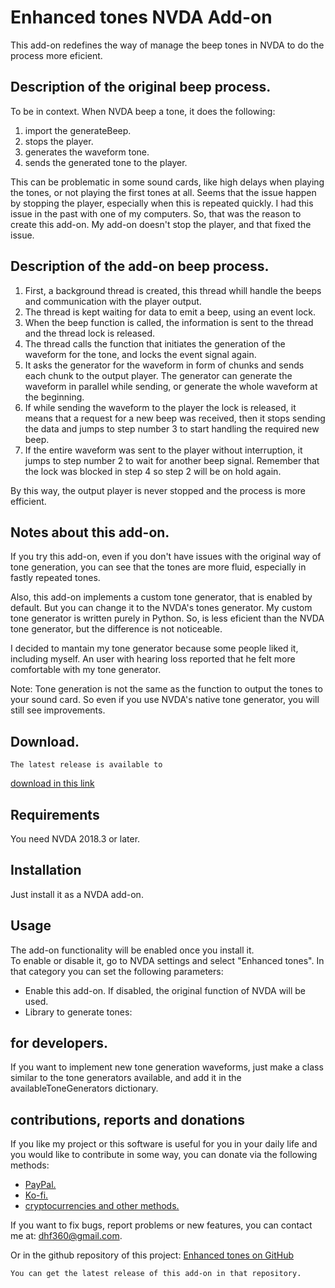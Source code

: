 # Enhanced tones NVDA Add-on #
This add-on redefines the way of manage the beep tones in NVDA to do the process more eficient.

## Description of the original beep process.

To be in context. When NVDA beep a tone, it does the following:

1. import the generateBeep.
2. stops the player.
3. generates the waveform tone.
4. sends the generated tone to the player.

This can be problematic in some sound cards, like high delays when playing the tones, or not playing the first tones at all. Seems that the issue happen by stopping the player, especially when this is repeated quickly.
I had this issue in the past with one of my computers. So, that was the reason to create this add-on. My add-on doesn't stop the player, and that fixed the issue.

## Description of the add-on beep process.

1. First, a background thread is created, this thread whill handle the beeps and communication with the player output.
2. The thread is kept waiting for data to emit a beep, using an event lock.
3. When the beep function is called, the information is sent to the thread and the thread lock is released.
4. The thread calls the function that initiates the generation of the waveform for the tone, and locks the event signal again.
5. It asks the generator for the waveform in form of chunks and sends each chunk to the output player. The generator can generate the waveform in parallel while sending, or generate the whole waveform at the beginning.
6. If while sending the waveform to the player the lock is released, it means that a request for a new beep was received, then it stops sending the data and jumps to step number 3 to start handling the required new beep.
7. If the entire waveform was sent to the player without interruption, it jumps to step number 2 to wait for another beep signal. Remember that the lock was blocked in step 4 so step 2 will be on hold again.

By this way, the output player is never stopped and the process is more efficient.

## Notes about this add-on.

If you try this add-on, even if you don't have issues with the original way of tone generation, you can see that the tones are more fluid, especially in fastly repeated tones.

Also, this add-on implements a custom tone generator, that is enabled by default. But you can change it to the NVDA's tones generator.
My custom tone generator is written purely in Python. So, is less eficient than the NVDA tone generator, but the difference is not noticeable.

I decided to mantain my tone generator because some people liked it, including myself. An user with hearing loss reported that he felt more comfortable with my tone generator.

Note: Tone generation is not the same as the function to output the tones to your sound card. So even if you use NVDA's native tone generator, you will still see improvements.

## Download.
	The latest release is available to
[download in this link](https://davidacm.github.io/getlatest/gh/davidacm/EnhancedTones)

## Requirements
  You need NVDA 2018.3 or later.

## Installation
  Just install it as a NVDA add-on.

## Usage
  The add-on functionality will be enabled once you install it.  
  To enable or disable it, go to NVDA settings and select "Enhanced tones". In that category you can set the following parameters:

* Enable this add-on. If disabled, the original function of NVDA will be used.
* Library to generate tones:

## for developers.
If you want to implement new tone generation waveforms, just make a class similar to the tone generators available, and add it in the availableToneGenerators dictionary.

## contributions, reports and donations

If you like my project or this software is useful for you in your daily life and you would like to contribute in some way, you can donate via the following methods:

* [PayPal.](https://paypal.me/davicm)
* [Ko-fi.](https://ko-fi.com/davidacm)
* [cryptocurrencies and other methods.](https://davidacm.github.io/donations/)

If you want to fix bugs, report problems or new features, you can contact me at: <dhf360@gmail.com>.

  Or in the github repository of this project:
  [Enhanced tones on GitHub](https://github.com/davidacm/enhancedtones)

    You can get the latest release of this add-on in that repository.
